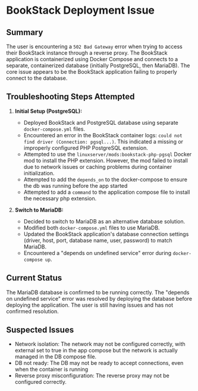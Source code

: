 # BookStack Deployment Issue

## Summary

The user is encountering a `502 Bad Gateway` error when trying to access their BookStack instance through a reverse proxy. The BookStack application is containerized using Docker Compose and connects to a separate, containerized database (initially PostgreSQL, then MariaDB). The core issue appears to be the BookStack application failing to properly connect to the database.

## Troubleshooting Steps Attempted

1.  **Initial Setup (PostgreSQL):**
    *   Deployed BookStack and PostgreSQL database using separate `docker-compose.yml` files.
    *   Encountered an error in the BookStack container logs: `could not find driver (Connection: pgsql...)`. This indicated a missing or improperly configured PHP PostgreSQL extension.
    *   Attempted to use the `linuxserver/mods:bookstack-php-pgsql` Docker mod to install the PHP extension. However, the mod failed to install due to network issues or caching problems during container initialization.
    *   Attempted to add the `depends_on` to the docker-compose to ensure the db was running before the app started
    *   Attempted to add a `command` to the application compose file to install the necessary php extension.

2.  **Switch to MariaDB:**
    *   Decided to switch to MariaDB as an alternative database solution.
    *   Modified both `docker-compose.yml` files to use MariaDB.
    *   Updated the BookStack application's database connection settings (driver, host, port, database name, user, password) to match MariaDB.
    *   Encountered a "depends on undefined service" error during `docker-compose up`.

## Current Status

The MariaDB database is confirmed to be running correctly. The "depends on undefined service" error was resolved by deploying the database before deploying the application.
The user is still having issues and has not confirmed resolution.

## Suspected Issues
 * Network isolation: The network may not be configured correctly, with external set to true in the app compose but the network is actually managed in the DB compose file.
 * DB not ready: The DB may not be ready to accept connections, even when the container is running
 * Reverse proxy misconfiguration: The reverse proxy may not be configured correctly.
